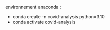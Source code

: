 environnement anaconda : 

- conda create -n covid-analysis python=3.10
- conda activate covid-analysis